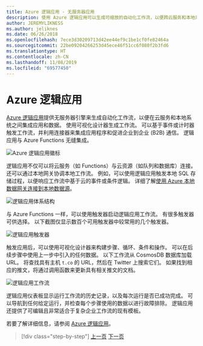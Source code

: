 ```yaml
---
title: Azure 逻辑应用 - 无服务器应用
description: 使用 Azure 逻辑应用可以生成可缩放的自动化工作流，以便跨云服务和本地系统集成应用和数据。
author: JEREMYLIKNESS
ms.author: jeliknes
ms.date: 06/26/2018
ms.openlocfilehash: 7ece3d30209713d42ee44ef9c1be1cf0fe82464a
ms.sourcegitcommit: 22be09204266253d45ece46f51cc6f080f2b3fd6
ms.translationtype: HT
ms.contentlocale: zh-CN
ms.lasthandoff: 11/08/2019
ms.locfileid: "69577450"
---
```

# <a name="azure-logic-apps"></a>Azure 逻辑应用

[Azure 逻辑应用](https://docs.microsoft.com/azure/logic-apps)提供无服务器引擎来生成自动化工作流，以便在云服务和本地系统之间集成应用和数据。 使用可视化设计器生成工作流。 可以基于事件或计时器触发工作流，并利用连接器来集成应用程序和促进企业到企业 (B2B) 通信。 逻辑应用与 Azure Functions 无缝集成。

![Azure 逻辑应用徽标](./media/logic-apps-logo.png)

逻辑应用不仅可以将云服务（如 Functions）与云资源（如队列和数据库）连接。 还可以通过本地网关协调本地工作流。 例如，可以使用逻辑应用触发本地 SQL 存储过程，以便响应工作流中基于云的事件或条件逻辑。 详细了解[使用 Azure 本地数据网关连接到本地数据源](https://docs.microsoft.com/azure/analysis-services/analysis-services-gateway)。

![逻辑应用体系结构](./media/logic-apps-architecture.png)

与 Azure Functions 一样，可以使用触发器启动逻辑应用工作流。 有很多触发器可供选择。 以下截图仅显示数百个可用触发器中较常用的几个触发器。

![逻辑应用触发器](./media/logic-app-triggers.png)

触发应用后，可以使用可视化设计器来构建步骤、循环、条件和操作。 可以在后续步骤中使用上一步中引入的任何数据。 以下工作流从 CosmosDB 数据库加载 URL。 将查找具有主机 `t.co` 的 URL，然后在 Twitter 上搜索它们。 如果找到相应的推文，将通过调用函数来更新具有相关推文的文档。

![逻辑应用工作流](./media/logic-app-workflow.png)

逻辑应用仪表板显示运行工作流的历史记录，以及每次运行是否已成功完成。 可以导航到任何给定运行，并检查每个步骤使用的数据以进行故障排除。 逻辑应用还提供了可编辑且非常适合于复杂企业工作流的现有模板。

若要了解详细信息，请参阅 [Azure 逻辑应用](https://docs.microsoft.com/azure/logic-apps)。

>[!div class="step-by-step"]
>[上一页](application-insights.md)
>[下一页](event-grid.md)
